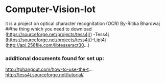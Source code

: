 # Computer-Vision-Iot
it is a project on optical character recognitation (OCR)   By-Ritika Bhardwaj
##the thing which you need to download
(https://sourceforge.net/projects/tess4j/) -Tess4j
(https://sourceforge.net/projects/tess4j/)-Lipt4j
 (http://api.256file.com/libtesseract30...)
### additional documents found for set up:
 http://tphangout.com/how-to-use-the-t...
 http://tess4j.sourceforge.net/tutorial/
    
